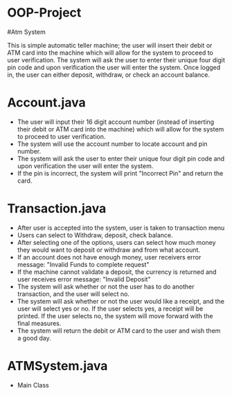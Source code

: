 # OOP-Project
#Atm System

This is simple automatic teller machine; the user will insert their debit or ATM card into the machine which will allow for the system to proceed to user verification. The system will ask the user to enter their unique four digit pin code and upon verification the user will enter the system. Once logged in, the user can either deposit, withdraw, or check an account balance.

# Account.java
- The user will input their 16 digit account number (instead of inserting their debit or ATM card into the machine) which will allow for the system to proceed to user verification.
- The system will use the account number to locate account and pin number.
- The system will ask the user to enter their unique four digit pin code and upon verification the user will enter the system.
- If the pin is incorrect, the system will print "Incorrect Pin" and return the card. 
# Transaction.java
- After user is accepted into the system, user is taken to transaction menu
- Users can select to Withdraw, deposit, check balance. 
- After selecting one of the options, users can select how much money they would want to deposit or withdraw and from what account.
- If an account does not have enough money, user receivers error message: "Invalid Funds to complete request"
- If the machine cannot validate a deposit, the currency is returned and user receives error message: "Invalid Deposit"
- The system will ask whether or not the user has to do another transaction, and the user will select no. 
- The system will ask whether or not the user would like a receipt, and the user will select yes or no. If the user selects yes, a receipt will be printed. If the user selects no, the system will move forward with the final measures.
- The system will return the debit or ATM card to the user and wish them a good day.

# ATMSystem.java
- Main Class
